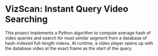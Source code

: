 # VizScan: Instant Query Video Searching

This project implements a Python algorithm to compute average hash of video queries and search for most similar segment from a database of hash-indexed full-length videos. At runtime, a video player opens up with the database video at the exact frame as the start of the query.
